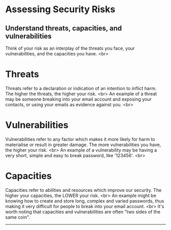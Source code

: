 # Assessing Security Risks

## Understand threats, capacities, and vulnerabilities

Think of your risk as an interplay of the threats you face, your vulnerabilities, and the capacities you have.
&lt;br&gt;
# Threats
Threats refer to a declaration or indication of an intention to inflict harm. The higher the threats, the higher your risk.
&lt;br&gt;
An example of a threat may be someone breaking into your email account and exposing your contacts, or using your emails as evidence against you.
&lt;br&gt;
# Vulnerabilities
Vulnerabilities refer to any factor which makes it more likely for harm to materialise or result in greater damage. The more vulnerabilities you have, the higher your risk.
&lt;br&gt;
An example of a vulnerability may be having a very short, simple and easy to break password, like &#39;123456&#39;.
&lt;br&gt;
# Capacities
Capacities refer to abilities and resources which improve our security. The higher your capacities, the LOWER your risk.
&lt;br&gt;
An example might be knowing how to create and store long, complex and varied passwords, thus making it very difficult for people to break into your email account.
&lt;br&gt;
It&#39;s worth noting that capacities and vulnerabilities are often &quot;two sides of the same coin&quot;.

***